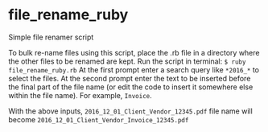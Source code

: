 # file_rename_ruby

Simple file renamer script 

To bulk re-name files using this script, place the .rb file in a directory where the other files to be renamed are kept.
Run the script in terminal: `$ ruby file_rename_ruby.rb`
At the first prompt enter a search query like `*2016_*` to select the files.
At the second prompt enter the text to be inserted before the final part of the file name (or edit the code to insert it somewhere else within the file name). For example, `Invoice`.

With the above inputs, `2016_12_01_Client_Vendor_12345.pdf` file name will become `2016_12_01_Client_Vendor_Invoice_12345.pdf`


